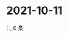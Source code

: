 # 2021-10-11

共 0 条

<!-- BEGIN WEIBO -->
<!-- 最后更新时间 Mon Oct 11 2021 15:00:52 GMT+0800 (China Standard Time) -->

<!-- END WEIBO -->
